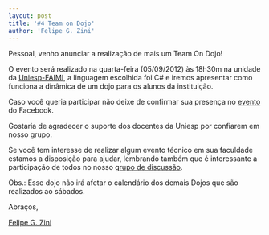 ```yaml
--- 
layout: post
title: '#4 Team on Dojo'
author: 'Felipe G. Zini'
---
```


Pessoal, venho anunciar a realização de mais um Team On Dojo!

O evento será realizado na quarta-feira (05/09/2012) às 18h30m na unidade da [Uniesp-FAIMI][Uniesp], a linguagem escolhida foi C# e iremos apresentar como funciona a dinâmica de um dojo para os alunos da instituição.

Caso você queria participar não deixe de confirmar sua presença no [evento][EventoFacebook] do Facebook.

Gostaria de agradecer o suporte dos docentes da Uniesp por confiarem em nosso grupo.

Se você tem interesse de realizar algum evento técnico em sua faculdade estamos a disposição para ajudar, lembrando também que é interessante a participação de todos no nosso [grupo de discussão][GoogleGroups].

Obs.: Esse dojo não irá afetar o calendário dos demais Dojos que são realizados ao sábados.

Abraços,

[Felipe G. Zini][FelipeZini]

[Uniesp]:http://www.uniesp.edu.br/mirassol/
[EventoFacebook]:https://www.facebook.com/events/379497455456342/
[GoogleGroups]:https://groups.google.com/forum/#!forum/team-room/
[FelipeZini]:http://about.me/felipezini